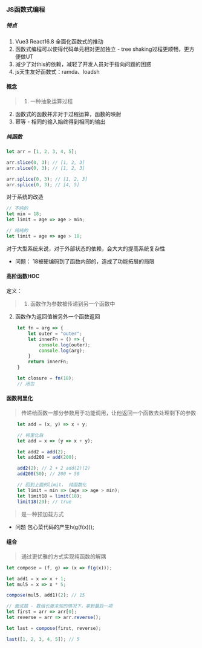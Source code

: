 ### JS函数式编程
##### 特点
1. Vue3 React16.8 全面化函数式的推动
2. 函数式编程可以使得代码单元相对更加独立 - tree shaking过程更顺畅，更方便做UT
3. 减少了对this的依赖，减轻了开发人员对于指向问题的困惑
4. js天生友好函数式：ramda、loadsh

#### 概念
> 1. 一种抽象运算过程
2. 函数式的函数并非对于过程运算，函数的映射
3. 幂等 - 相同的输入始终得到相同的输出

##### 纯函数
```js
let arr = [1, 2, 3, 4, 5];

arr.slice(0, 3); // [1, 2, 3]
arr.slice(0, 3); // [1, 2, 3]

arr.splice(0, 3); // [1, 2, 3]
arr.splice(0, 3); // [4, 5]
```
对于系统的改造
```js
// 不纯的
let min = 18;
let limit = age => age > min;

// 纯纯的
let limit = age => age > 18;
```
对于大型系统来说，对于外部状态的依赖，会大大的提高系统复杂性
* 问题：
18被硬编码到了函数内部的，造成了功能拓展的局限

#### 高阶函数HOC
定义：
> 1. 函数作为参数被传递到另一个函数中
2. 函数作为返回值被另外一个函数返回

```js
    let fn = arg => {
        let outer = "outer";
        let innerFn = () => {
            console.log(outer);
            console.log(arg);
        }
        return innerFn;
    }

    let closure = fn(18);
    // 闭包
```

#### 函数柯里化
> 传递给函数一部分参数用于功能调用，让他返回一个函数去处理剩下的参数

```js
    let add = (x, y) => x + y;

    // 柯里化后
    let add = x => (y => x + y);

    let add2 = add(2);
    let add200 = add(200);

    add2(2); // 2 + 2 add(2)(2)
    add200(50); // 200 + 50

    // 回到上面的limit， 纯函数化
    let limit = min => (age => age > min);
    let limit18 = limit(18);
    limit18(20); // true
```
> 是一种预加载方式
* 问题
包心菜代码的产生h(g(f(x)));

#### 组合
> 通过更优雅的方式实现纯函数的解耦

```js
let compose = (f, g) => (x => f(g(x)));

let add1 = x => x + 1;
let mul5 = x => x * 5;

compose(mul5, add1)(2); // 15

// 面试题 - 数组长度未知的情况下，拿到最后一项
let first = arr => arr[0];
let reverse = arr => arr.reverse();

let last = compose(first, reverse);

last([1, 2, 3, 4, 5]); // 5
```